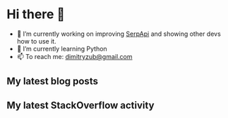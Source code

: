 # Hi there 👋

- 🔭 I’m currently working on improving [SerpApi](https://github.com/serpapi) and showing other devs how to use it.
- 🌱 I’m currently learning Python
- 📫 To reach me: dimitryzub@gmail.com

## My latest blog posts
<!-- BLOG-POST-LIST:START -->
<!-- BLOG-POST-LIST:END -->

## My latest StackOverflow activity
<!-- STACKOVERFLOW:START -->
<!-- STACKOVERFLOW:END -->
